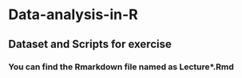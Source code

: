 # Data-analysis-in-R
## Dataset and Scripts for exercise 

### You can find the Rmarkdown file named as Lecture*.Rmd ##
